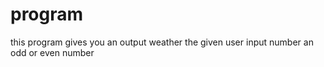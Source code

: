 # program
this program gives you an output weather the given user input number an odd or even number
